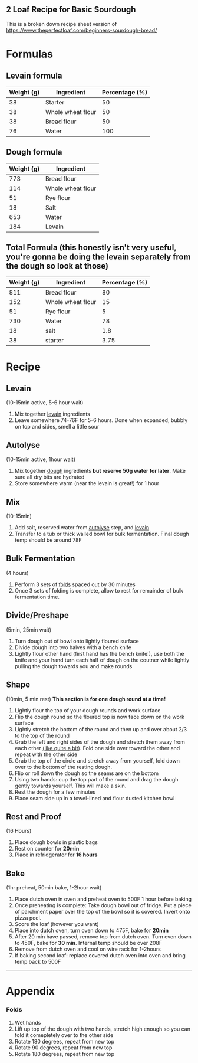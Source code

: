 2 Loaf Recipe for Basic Sourdough
----

This is a broken down recipe sheet version of https://www.theperfectloaf.com/beginners-sourdough-bread/

# Formulas

## Levain formula
|Weight (g)|Ingredient|Percentage (%)|
|--|--|--|
|38|Starter|50|
|38|Whole wheat flour|50|
|38|Bread flour|50|
|76|Water|100|

## Dough formula
|Weight (g)|Ingredient|
|--|--|
|773|Bread flour|
|114|Whole wheat flour|
|51|Rye flour|
|18|Salt|
|653|Water|
|184|Levain|

## Total Formula (this honestly isn't very useful, you're gonna be doing the levain separately from the dough so look at those)
|Weight (g)|Ingredient|Percentage (%)|
|--|--|--|
|811|Bread flour|80|
|152|Whole wheat flour|15|
|51|Rye flour|5|
|730|Water|78|
|18|salt|1.8|
|38|starter|3.75|

# Recipe
## Levain 
(10-15min active, 5-6 hour wait)
1. Mix together [levain](#levain-formula) ingredients
2. Leave somewhere 74-76F for 5-6 hours. Done when expanded, bubbly on top and sides, smell a little sour


## Autolyse 
(10-15min active, 1hour wait)
1. Mix together [dough](#dough-formula) ingredients **but reserve 50g water for later**. Make sure all dry bits are hydrated
2. Store somewhere warm (near the levain is great!) for 1 hour

## Mix 
(10-15min)
1. Add salt, reserved water from [autolyse](#autolyse) step, and [levain](#levain)
2. Transfer to a tub or thick walled bowl for bulk fermentation. Final dough temp should be around 78F

## Bulk Fermentation
(4 hours)
1. Perform 3 sets of [folds](#folds) spaced out by 30 minutes
2. Once 3 sets of folding is complete, allow to rest for remainder of bulk fermentation time.

## Divide/Preshape
(5min, 25min wait)
1. Turn dough out of bowl onto lightly floured surface
2. Divide dough into two halves with a bench knife
3. Lightly flour other hand (first hand has the bench knife!), use both the knife and your hand turn each half of dough on the coutner while lightly pulling the dough towards you and make rounds

## Shape
(10min, 5 min rest)
**This section is for one dough round at a time!**
1. Lightly flour the top of your dough rounds and work surface
2. Flip the dough round so the floured top is now face down on the work surface
3. Lightly stretch the bottom of the round and then up and over about 2/3 to the top of the round
4. Grab the left and right sides of the dough and stretch them away from each other [(like quite a bit)](https://149349705.v2.pressablecdn.com/wp-content/uploads/2016/03/theperfectloaf-beginners-sourdough-bread-15-1.jpg). Fold one side over toward the other and repeat with the other side
5. Grab the top of the circle and stretch away from yourself, fold down over to the bottom of the resting dough.
6. Flip or roll down the dough so the seams are on the bottom
7. Using two hands: cup the top part of the round and drag the dough gently towards yourself. This will make a skin.
8. Rest the dough for a few minutes
9. Place seam side up in a towel-lined and flour dusted kitchen bowl

## Rest and Proof
(16 Hours)
1. Place dough bowls in plastic bags
2. Rest on counter for **20min**
3. Place in refridgerator for **16 hours**


## Bake
(1hr preheat, 50min bake, 1-2hour wait)
1. Place dutch oven in oven and preheat oven to 500F 1 hour before baking
2. Once preheating is complete: Take dough bowl out of fridge. Put a piece of parchment paper over the top of the bowl so it is covered. Invert onto pizza peel.
3. Score the loaf (however you want)
4. Place into dutch oven, turn oven down to 475F, bake for **20min**
5. After 20 min have passed, remove top from dutch oven. Turn oven down to 450F, bake for **30 min**. Internal temp should be over 208F
6. Remove from dutch oven and cool on wire rack for 1-2hours
7. If baking second loaf: replace covered dutch oven into oven and bring temp back to 500F

---
# Appendix
### Folds
1. Wet hands
2. Lift up top of the dough with two hands, stretch high enough so you can fold it comepletely over to the other side
3. Rotate 180 degrees, repeat from new top
4. Rotate 90 degrees, repeat from new top
5. Rotate 180 degrees, repeat from new top
